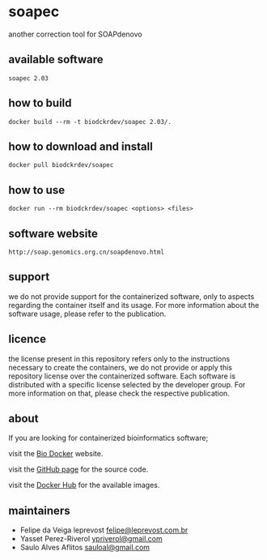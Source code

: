 soapec
=====
another correction tool for SOAPdenovo


available software
--------
`
soapec 2.03
`


how to build
------------
`docker build --rm -t biodckrdev/soapec 2.03/.`


how to download and install
---------------------------
`docker pull biodckrdev/soapec`


how to use
------------
`docker run --rm biodckrdev/soapec <options> <files>`


software website
----------------
`
http://soap.genomics.org.cn/soapdenovo.html
`


support
-------
we do not provide support for the containerized software, only to aspects regarding the container itself
and its usage. For more information about the software usage, please refer to the publication.


licence
-------
the license present in this repository refers only to the instructions necessary to create the containers, we do not provide or apply this repository license over the containerized software. Each software is distributed with a specific license selected by the developer group. For more information on that, please check the respective publication.


about
-----
If you are looking for containerized bioinformatics software;

visit the [Bio Docker](http://biodocker.github.io "Bio Docker") website.

visit the [GitHub page](https://github.com/BioDocker/) for the source code.

visit the [Docker Hub](https://registry.hub.docker.com/repos/biodckr/) for the available images.


maintainers
-----------
* Felipe da Veiga leprevost <felipe@leprevost.com.br>
* Yasset Perez-Riverol <ypriverol@gmail.com>
* Saulo Alves Aflitos <sauloal@gmail.com>
